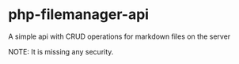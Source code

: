 # php-filemanager-api

A simple api with CRUD operations for markdown files on the server

NOTE:  It is missing any security.